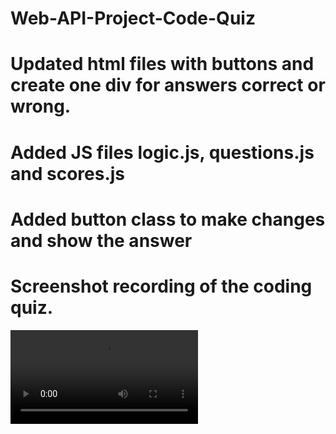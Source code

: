 # Web-API-Project-Code-Quiz
# Updated html files with buttons and create one div for answers correct or wrong.
# Added JS files logic.js, questions.js and scores.js
# Added button class to make changes and show the answer







# Screenshot recording of the coding quiz.
![alt](./video/recording.mov)